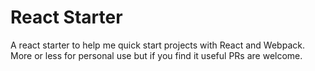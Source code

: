 # React Starter

A react starter to help me quick start projects with React and Webpack. More or less for personal use but if you find it useful PRs are welcome.
